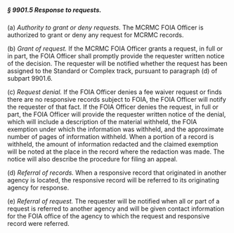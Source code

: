 ##### § 9901.5 Response to requests. #####

(a) *Authority to grant or deny requests.* The MCRMC FOIA Officer is authorized to grant or deny any request for MCRMC records.

(b) *Grant of request.* If the MCRMC FOIA Officer grants a request, in full or in part, the FOIA Officer shall promptly provide the requester written notice of the decision. The requester will be notified whether the request has been assigned to the Standard or Complex track, pursuant to paragraph (d) of subpart 9901.6.

(c) *Request denial.* If the FOIA Officer denies a fee waiver request or finds there are no responsive records subject to FOIA, the FOIA Officer will notify the requester of that fact. If the FOIA Officer denies the request, in full or part, the FOIA Officer will provide the requester written notice of the denial, which will include a description of the material withheld, the FOIA exemption under which the information was withheld, and the approximate number of pages of information withheld. When a portion of a record is withheld, the amount of information redacted and the claimed exemption will be noted at the place in the record where the redaction was made. The notice will also describe the procedure for filing an appeal.

(d) *Referral of records.* When a responsive record that originated in another agency is located, the responsive record will be referred to its originating agency for response.

(e) *Referral of request.* The requester will be notified when all or part of a request is referred to another agency and will be given contact information for the FOIA office of the agency to which the request and responsive record were referred.